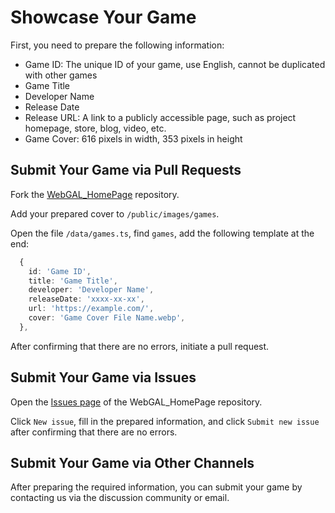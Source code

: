# Showcase Your Game

First, you need to prepare the following information:

* Game ID: The unique ID of your game, use English, cannot be duplicated with other games
* Game Title
* Developer Name
* Release Date
* Release URL: A link to a publicly accessible page, such as project homepage, store, blog, video, etc.
* Game Cover: 616 pixels in width, 353 pixels in height

## Submit Your Game via Pull Requests

Fork the [WebGAL_HomePage](https://github.com/OpenWebGAL/WebGAL_HomePage) repository.

Add your prepared cover to `/public/images/games`.

Open the file `/data/games.ts`, find `games`, add the following template at the end:

``` typescript
  {
    id: 'Game ID',
    title: 'Game Title',
    developer: 'Developer Name',
    releaseDate: 'xxxx-xx-xx',
    url: 'https://example.com/',
    cover: 'Game Cover File Name.webp',
  },
```

After confirming that there are no errors, initiate a pull request.

## Submit Your Game via Issues

Open the [Issues page](https://github.com/OpenWebGAL/WebGAL_HomePage/issues) of the WebGAL_HomePage repository.

Click `New issue`, fill in the prepared information, and click `Submit new issue` after confirming that there are no errors.

## Submit Your Game via Other Channels

After preparing the required information, you can submit your game by contacting us via the discussion community or email.